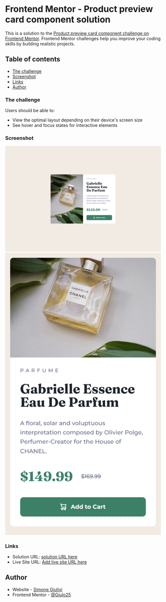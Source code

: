 # Frontend Mentor - Product preview card component solution

This is a solution to the [Product preview card component challenge on Frontend Mentor](https://www.frontendmentor.io/challenges/product-preview-card-component-GO7UmttRfa). Frontend Mentor challenges help you improve your coding skills by building realistic projects.

## Table of contents

- [The challenge](#the-challenge)
- [Screenshot](#screenshot)
- [Links](#links)
- [Author](#author)

### The challenge

Users should be able to:

- View the optimal layout depending on their device's screen size
- See hover and focus states for interactive elements

### Screenshot

![](./screenshot-desktop.png)
![](./screenshot-mobile.png)

### Links

- Solution URL: [solution URL here](https://your-solution-url.com)
- Live Site URL: [Add live site URL here](https://github.com/Giulo25/product-preview-card-component)

## Author

- Website - [Simone Giulivi](https://simonegiulivi.com/)
- Frontend Mentor - [@Giulo25](https://www.frontendmentor.io/profile/Giulo25)
